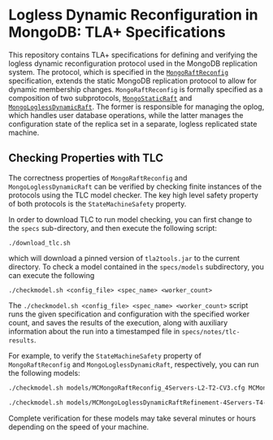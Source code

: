 
# Logless Dynamic Reconfiguration in MongoDB: TLA+ Specifications


This repository contains TLA+ specifications for defining and verifying the logless dynamic reconfiguration protocol used in the MongoDB replication system. The protocol, which is specified in the [`MongoRaftReconfig`](specs/MongoRaftReconfig.tla) specification, extends the static MongoDB replication protocol to allow for dynamic membership changes. `MongoRaftReconfig` is formally specified as a composition of two subprotocols, [`MongoStaticRaft`](specs/MongoStaticRaft.tla) and [`MongoLoglessDynamicRaft`](specs/MongoLoglessDynamicRaft.tla). The former is responsible for managing the oplog, which handles user database operations, while the latter manages the configuration state of the replica set in a separate, logless replicated state machine.

## Checking Properties with TLC

The correctness properties of `MongoRaftReconfig` and `MongoLoglessDynamicRaft` can be verified by checking finite instances of the protocols using the TLC model checker. The key high level safety property of both protocols is the `StateMachineSafety` property.

In order to download TLC to run model checking, you can first change to the `specs` sub-directory, and then execute the following script:

```
./download_tlc.sh
```
which will download a pinned version of `tla2tools.jar` to the current directory. To check a model contained in the `specs/models` subdirectory, you can execute the following 
```
./checkmodel.sh <config_file> <spec_name> <worker_count>
```
The `./checkmodel.sh <config_file> <spec_name> <worker_count>` script runs the given specification and configuration with the specified worker count, and saves the results of the execution, along with auxiliary information about the run into a timestamped file in `specs/notes/tlc-results`. 

For example, to verify the `StateMachineSafety` property of `MongoRaftReconfig` and `MongoLoglessDynamicRaft`, respectively, you can run the following models:

```bash
./checkmodel.sh models/MCMongoRaftReconfig_4Servers-L2-T2-CV3.cfg MCMongoRaftReconfig 1
```

```bash
./checkmodel.sh models/MCMongoLoglessDynamicRaftRefinement-4Servers-T4-CV4.cfg MCMongoLoglessDynamicRaftRefinement 1
```
Complete verification for these models may take several minutes or hours depending on the speed of your machine. 

 <!-- ## Checking Refinement

 You can also verify certain refinements with TLC, to provide additional confidence in the relationships between the protocols defined in this repository. One important refinement relationship is that `MongoRaftReconfig => MongoLoglessDynamicRaft`. This can be verified by running the following model:

 ```

 ``` -->






